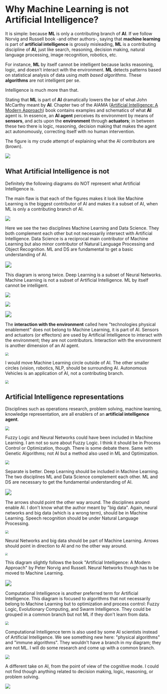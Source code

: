 # Why Machine Learning is not Artificial Intelligence?

It is simple: because **ML** is only a contributing branch of **AI**. If we follow Norvig and Russell book -and other authors-, saying that **machine learning** is part of **artificial intelligence** is grossly misleading, **ML** is a contributing discipline of **AI**, just like search, reasoning, decision making, natural language processing, image recognition, robotics, etc. 

For instance, **ML** by itself cannot be intelligent because lacks reasoning, logic, and doesn’t interact with the environment. **ML** detects patterns based on statistical analysis of data using *math based algorithms*. These **algorithms** are not intelligent per se. 

Intelligence is much more than that. 

Stating that **ML** is part of **AI** dramatically lowers the bar of what John McCarthy meant by **AI**. Chapter two of the AIAMA ([Artificial Intelligence: A Modern Approach](http://aima.cs.berkeley.edu/)) book contains examples and schematics of what **AI** agent is. In essence, an **AI agent** perceives its environment by means of **sensors**, and acts upon the **environment** through **actuators**; in between these two there is logic, reasoning, decision making that makes the agent act autonomously, correcting itself with no human intervention.

The figure is my crude attempt of explaining what the AI contributors are (brown).

![](figures/artificial_intelligence.png)



## What Artificial Intelligence is not

Definitely the following diagrams do NOT represent what Artificial Intelligence is.

The main flaw is that each of the figures makes it look like Machine Learning is the biggest contributor of AI and makes it a subset of AI, when ML is only a contributing branch of AI.

![](figures/no_ai/oracle_ai.png)



Here we see the two disciplines Machine Learning and Data Science. They both complement each other but not necessarily intersect with Artificial Intelligence. Data Science is a reciprocal main contributor of Machine Learning but also minor contributor of Natural Language Processing and Object Recognition. ML and DS are fundamental to get a basic understanding of AI.

<img src="figures/no_ai/venn_yellow.jpeg" style="zoom:125%;" />

This diagram is wrong twice. Deep Learning is a subset of Neural Networks. Machine Learning is not a subset of Artificial Intelligence. ML by itself cannot be intelligent.

![](figures/no_ai/venn_blue.png)





![](figures/no_ai/1606447431399.jpeg)





<img src="figures/no_ai/venn_light_blue.jpeg" style="zoom:125%;" />





The **interaction with the environment** called here "technologies physical enablement" does not belong to Machine Learning, it is part of AI. Sensors and actuators (or effectors) are used by Artificial Intelligence to interact with the environment; they are not contributors. Interaction with the environment is another dimension of an AI agent.



<img src="figures/no_ai/venn_full_text.jpeg" style="zoom: 67%;" />



I would move Machine Learning circle outside of AI. The other smaller circles (vision, robotics, NLP, should be surrounding AI. Autonomous Vehicles is an application of AI, not a contributing branch.

<img src="figures/yes_ai/1606498785263.png" style="zoom: 67%;" />



## Artificial Intelligence representations

Disciplines such as operations research, problem solving, machine learning, knowledge representation, are all enablers of an **artificial intelligence agent**.

<img src="figures/yes_ai/bubbles.png" style="zoom: 80%;" />





Fuzzy Logic and Neural Networks could have been included in Machine Learning. I am not so sure about Fuzzy Logic. I think it should be in Process Control or Optimization, though. There is some debate there. Same with Genetic Algorithms; not AI but a method also used in ML and Optimization.

<img src="figures/yes_ai/key_disciplines.png" style="zoom:80%;" />



Separate is better. Deep Learning should be included in Machine Learning. The two disciplines ML and Data Science complement each other. ML and DS are necessary to get the fundamental understanding of AI.

<img src="figures/yes_ai/hex.jpeg" style="zoom:125%;" />



The arrows should point the other way around. The disciplines around enable AI. I don't know what the author meant by "big data".  Again, neural networks and big data (which is a wrong term), should be in Machine Learning. Speech recognition should be under Natural Language Processing.

<img src="figures/yes_ai/branches.jpeg" style="zoom: 67%;" />



Neural Networks and big data should be part of Machine Learning. Arrows should point in direction to AI and no the other way around.

<img src="figures/yes_ai/sapalogy.jpeg" style="zoom: 50%;" />



This diagram slightly follows the book "Artificial Intelligence: A Modern Approach" by Peter Norvig and Russell. Neural Networks though has to be moved to Machine Learning.

<img src="figures/yes_ai/surrounding_circles.png" style="zoom:125%;" />





Computational Intelligence is another preferred term for Artificial Intelligence. This diagram is focused to algorithms that not necessarily belong to Machine Learning but to optimization and process control: Fuzzy Logic, Evolutionary Computing, and Swarm Intelligence. They could be grouped in a common branch but not ML if they don't learn from data.

<img src="figures/yes_ai/ci_techniques.png" style="zoom: 67%;" />





Computational Intelligence term is also used by some AI scientists instead of Artificial Intelligence.
We see something new here: "physical algorithms" and "immune algorithms". They wouldn't have a branch in my diagram; they are not ML. I will do some research and come up with a common branch.

<img src="figures/yes_ai/1606498244172.png" style="zoom:85%;" />





A different take on AI, from the point of view of the cognitive mode. I could not find though anything related to decision making, logic, reasoning, or problem solving.

![](figures/yes_ai/1606497423133.png)